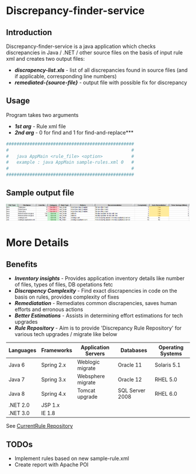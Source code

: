 # Discrepancy-finder-service

## Introduction
Discrepancy-finder-service is a java application which checks discrepancies in Java / .NET / other source files on the basis of input rule xml and creates two output files:
 -  ***discrapency-list.xls*** - list of all discrepancies found in source files (and if applicable, corresponding line numbers)
 -  ***remediated-{source-file}*** - output file with possible fix for discrepancy


## Usage

Program takes two arguments

 - ***1st arg*** - Rule xml file
 - ***2nd arg*** -  0 for find and 1 for find-and-replace***


```sh
#################################################
#                                               #
#   java AppMain <rule_file> <option>           #
#   example : java AppMain sample-rules.xml 0   #	
#                                               #	
#################################################
```

## Sample output file
![Screenshot](sample-output.png) <!-- .element height="100%" width="100%" -->

# More Details

## Benefits

 - ***Inventory insights*** - Provides application inventory details like number of files, types of files, DB opetations fetc 
 - ***Discrapency Complexity*** -  Find exact discrapencies in code on the basis on rules, provides complexity of fixes
 - ***Remediatation*** - Remediates common discrapencies, saves human efforts and erronous actions
 - ***Better Estimations*** - Assists in determining effort estimations for tech upgrades
 - ***Rule Repository*** - Aim is to provide 'Discrepancy Rule Repository' for various tech upgrades / migrate like below

| Languages | Frameworks | Application Servers | Databases | Operating Systems |
| --------- | ---------- | ------------------- | --------- | ----------------- |
| Java 6 | Spring 2.x | Weblogic migrate | Oracle 11 | Solaris 5.1 |
| Java 7 | Spring 3.x | Websphere migrate | Oracle 12 | RHEL 5.0 |
| Java 8 | Spring 4.x | Tomcat upgrade| SQL Server 2008 | RHEL 6.0 |
| .NET 2.0 | JSP 1.x | | | 
| .NET 3.0 | IE 1.8 | | |

See  [CurrentRule Repository](https://github.com/jeevanatigre/discrepancy-finder-service/tree/master/rule-repository)


## TODOs

 - Implement rules based on new sample-rule.xml
 - Create report with Apache POI

